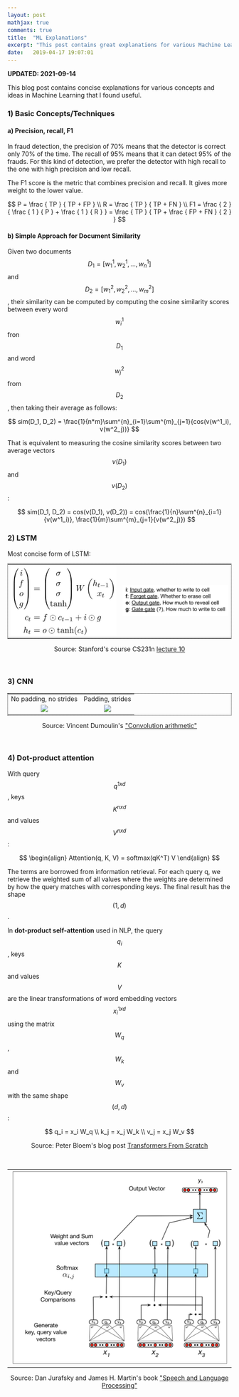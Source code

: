 ```yaml
---
layout: post
mathjax: true
comments: true
title:  "ML Explanations"
excerpt: "This post contains great explanations for various Machine Learning concepts."
date:   2019-04-17 19:07:01
---
```

**UPDATED: 2021-09-14**

This blog post contains concise explanations for various concepts and ideas in Machine Learning that I found useful.

### 1) Basic Concepts/Techniques

#### a) Precision, recall, F1
In fraud detection, the precision of 70% means that the detector is correct only 70% of the time. The recall of 95% 
means that it can detect 95% of the frauds. For this kind of detection, we prefer the detector with high recall to
the one with high precision and low recall.

The F1 score is the metric that combines precision and recall. It gives more weight to the lower value.

$$
P = \frac { TP } { TP + FP } \\
R = \frac { TP } { TP + FN } \\
F1 = \frac { 2 } { \frac { 1 } { P } + \frac { 1 } { R } } = \frac { TP } { TP + \frac { FP + FN } { 2 }  } 
$$

#### b) Simple Approach for Document Similarity
Given two documents $$D_1 = [w^1_1, w^1_2, ..., w^1_n]$$ and $$D_2 = [w^2_1, w^2_2, ..., w^2_m]$$, their similarity can be computed
by computing the cosine similarity scores between every word $$w^1_i$$ fron $$D_1$$ and word $$w^2_j$$ from $$D_2$$, then taking their average as follows:

$$ sim(D_1, D_2) = \frac{1}{n*m}\sum^{n}_{i=1}\sum^{m}_{j=1}{cos(v(w^1_i), v(w^2_j))} $$

That is equivalent to measuring the cosine similarity scores between two average vectors $$v(D_1)$$ and $$v(D_2)$$:

$$ sim(D_1, D_2) = cos(v(D_1), v(D_2)) = cos(\frac{1}{n}\sum^{n}_{i=1}{v(w^1_i)}, \frac{1}{m}\sum^{m}_{j=1}{v(w^2_j)}) $$

### 2) LSTM

Most concise form of LSTM:

<table style="width: 100%; text-align: center; border: 1px dotted black;">
  <tr>
    <td><img width="300px" src="/assets/2019-04-17-ml-great-explanations/lstm-formula.png"></td>
    <td><img width="300px" src="/assets/2019-04-17-ml-great-explanations/lstm-legend.png"></td>
  </tr>
</table>

<p style="text-align: center">
    Source: Stanford's course CS231n 
    <a href="http://vision.stanford.edu/teaching/cs231n/slides/2019/cs231n_2019_lecture10.pdf">
        lecture 10
    </a>
</p>

<br>

### 3) CNN

<table style="width: 100%; text-align: center; border: 1px dotted black;">
  <tr>
    <td>No padding, no strides</td>
    <td>Padding, strides</td>
  </tr>
  <tr>
    <td><img width="150px" src="https://github.com/vdumoulin/conv_arithmetic/raw/master/gif/no_padding_no_strides.gif"></td>
    <td><img width="150px" src="https://github.com/vdumoulin/conv_arithmetic/raw/master/gif/padding_strides.gif"></td>    
  </tr>
</table>

<p style="text-align: center">
    Source: Vincent Dumoulin's 
    <a href="https://github.com/vdumoulin/conv_arithmetic/raw/master/README.md">
        "Convolution arithmetic"
    </a>
</p>

<br>

### 4) Dot-product attention
With query $$q^{1 x d}$$ , keys $$K^{n x d}$$ and values $$V^{n x d}$$:

$$
\begin{align}
Attention(q, K, V) = softmax(qK^T) V
\end{align}
$$

The terms are borrowed from information retrieval. For each query q, we retrieve the weighted sum of all values 
where the weights are determined by how the query matches with corresponding keys. The final result has the shape 
$$(1, d)$$.

In **dot-product self-attention** used in NLP, the query $$q_i$$, keys $$K$$ and values $$V$$ are the 
linear transformations of word embedding vectors $$x_i^{1xd}$$ using the matrix $$W_q$$, $$W_k$$ and $$W_v$$ with the 
same shape $$(d, d)$$:

$$
q_i = x_i W_q \\
k_j = x_j W_k \\
v_j = x_j W_v
$$

<p style="text-align: center">
    Source: Peter Bloem's blog post
    <a href="http://www.peterbloem.nl/blog/transformers">
        Transformers From Scratch
    </a>
</p>

<br>

<table style="width: 100%; text-align: center; border: 0px;">
  <tr>
    <td><img width="600px" src="/assets/2019-04-17-ml-great-explanations/transformers-self-attention.png"></td>
  </tr>
</table>

<p style="text-align: center">
    Source: Dan Jurafsky and James H. Martin's book 
    <a href="https://web.stanford.edu/~jurafsky/slp3/">
        "Speech and Language Processing"
    </a>
</p>

<!--
### 5) Transformers
-->


